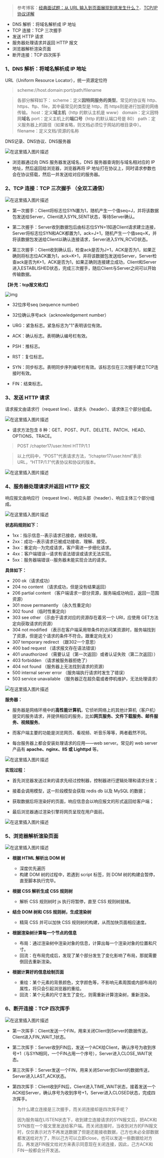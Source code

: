 > 参考博客：[经典面试题：从 URL 输入到页面展现到底发生什么？](https://www.zhihu.com/people/jian-qiang-de-pao-mo-90)、[TCP/IP协议详解](https://blog.csdn.net/weixin_44198965/article/details/90083126)

- DNS 解析：将域名解析成 IP 地址
- TCP 连接：TCP 三次握手 
- 发送 HTTP 请求
- 服务器处理请求并返回 HTTP 报文
- 浏览器解析渲染页面
- 断开连接：TCP 四次挥手

### 1、DNS 解析：将域名解析成 IP 地址

URL（Uniform Resource Locator），统一资源定位符

> scheme://host.domain:port/path/filename 

> 各部分解释如下：
> scheme：定义**因特网服务的类型**。常见的协议有 http、https、ftp、file，其中最常见的类型是 http，而 https则是进行加密的网络传输。
> host：定义**域主机**（http 的默认主机是 www）
> domain：定义因特网**域名**
> port：定义主机上的**端口号**（http 的默认端口号是 80）
> path：定义服务器上的路径（如果省略，则文档必须位于网站的根目录中）。
> filename：定义文档/资源的名称

DNS记录、DNS协议、DNS服务器

![在这里插入图片描述](https://img-blog.csdnimg.cn/20210127130912439.png?x-oss-process=image/watermark,type_ZmFuZ3poZW5naGVpdGk,shadow_10,text_aHR0cHM6Ly9ibG9nLmNzZG4ubmV0L3dlaXhpbl80Mzk3MzQxNQ==,size_16,color_FFFFFF,t_70)
- 浏览器通过向 DNS 服务器发送域名，DNS 服务器查询到与域名相对应的 IP 地址，然后返回给浏览器，浏览器再将 IP 地址打在协议上，同时请求参数也会在协议搭载，然后一并发送给对应的服务器。

### 2、TCP 连接：TCP 三次握手 （全双工通信）

![在这里插入图片描述](https://img-blog.csdnimg.cn/20210127131136553.png?x-oss-process=image/watermark,type_ZmFuZ3poZW5naGVpdGk,shadow_10,text_aHR0cHM6Ly9ibG9nLmNzZG4ubmV0L3dlaXhpbl80Mzk3MzQxNQ==,size_16,color_FFFFFF,t_70)
- 第一次握手：Client将标志位SYN置为1，随机产生一个值seq=J，并将该数据包发送给Server，Client进入SYN_SENT状态，等待Server确认。

- 第二次握手：Server收到数据包后由标志位SYN=1知道Client请求建立连接，Server将标志位SYN和ACK都置为1，ack=J+1，随机产生一个值seq=K，并将该数据包发送给Client以确认连接请求，Server进入SYN_RCVD状态。

- 第三次握手：Client收到确认后，检查ack是否为J+1，ACK是否为1，如果正确则将标志位ACK置为1，ack=K+1，并将该数据包发送给Server，Server检查ack是否为K+1，ACK是否为1，如果正确则连接建立成功，Client和Server进入ESTABLISHED状态，完成三次握手，随后Client与Server之间可以开始传输数据。



**【补充：tcp报文格式】**



![img](https://images2015.cnblogs.com/blog/964016/201608/964016-20160829215953168-1927861560.png)



- 32位序号seq (sequence number)

- 32位确认序号ack（acknowledgement number）
- URG：紧急标志。紧急标志为"1"表明该位有效。
- ACK：确认标志。表明确认编号栏有效。
- PSH：推标志。
- RST：复位标志。
- SYN：同步标志。表明同步序列编号栏有效。该标志仅在三次握手建立TCP连接时有效。
- FIN：结束标志。

### 3、发送 HTTP 请求

请求报文由请求行（request line）、请求头（header）、请求体三个部分组成。

![在这里插入图片描述](https://img-blog.csdnimg.cn/2021012713194675.png?x-oss-process=image/watermark,type_ZmFuZ3poZW5naGVpdGk,shadow_10,text_aHR0cHM6Ly9ibG9nLmNzZG4ubmV0L3dlaXhpbl80Mzk3MzQxNQ==,size_16,color_FFFFFF,t_70)
- 请求方法包含 8 种：GET、POST、PUT、DELETE、PATCH、HEAD、OPTIONS、TRACE。

> POST /chapter17/user.html HTTP/1.1

> 以上代码中，“POST”代表请求方法，“/chapter17/user.html”表示 URL，“HTTP/1.1”代表协议和协议的版本。

![在这里插入图片描述](https://img-blog.csdnimg.cn/20210127132349504.png?x-oss-process=image/watermark,type_ZmFuZ3poZW5naGVpdGk,shadow_10,text_aHR0cHM6Ly9ibG9nLmNzZG4ubmV0L3dlaXhpbl80Mzk3MzQxNQ==,size_16,color_FFFFFF,t_70)

### 4、服务器处理请求并返回 HTTP 报文

响应报文由响应行（request line）、响应头部（header）、响应主体三个部分组成。

![在这里插入图片描述](https://img-blog.csdnimg.cn/2021012713331994.png?x-oss-process=image/watermark,type_ZmFuZ3poZW5naGVpdGk,shadow_10,text_aHR0cHM6Ly9ibG9nLmNzZG4ubmV0L3dlaXhpbl80Mzk3MzQxNQ==,size_16,color_FFFFFF,t_70)

**状态码规则如下：**

- 1xx：指示信息--表示请求已接收，继续处理。
- 2xx：成功--表示请求已被成功接收、理解、接受。
- 3xx：重定向--为完成请求，客户需进一步细化请求。
- 4xx：客户端错误--请求有语法错误或请求无法实现。
- 5xx：服务器端错误--服务器未能实现合法的请求。

**具体如下：**
- 200 ok（请求成功）
- 204 no content （请求成功，但是没有结果返回）
- 206 partial content （客户端请求一部分资源，服务端成功响应，返回一范围资源）
- 301 move permanently （永久性重定向）
- 302 found （临时性重定向）
- 303 see other （示由于请求对应的资源存在着另一个 URI，应使用 GET方法定向获取请求的资源）
- 304 not modified （表示在客户端采用带条件的访问某资源时，服务端找到了资源，但是这个请求的条件不符合。跟重定向无关）
- 307 temporary redirect （跟302一个意思）
- 400 bad request （请求报文存在语法错误）
- 401 unauthorized （需要认证（第一次返回）或者认证失败（第二次返回））
- 403 forbidden （请求被服务器拒绝了）
- 404 not found （服务器上无法找到请求的资源）
- 500 internal server error （服务端执行请求时发生了错误）
- 503 service unavailable （服务器正在超负载或者停机维护，无法处理请求）

![在这里插入图片描述](https://img-blog.csdnimg.cn/20210127133418448.png?x-oss-process=image/watermark,type_ZmFuZ3poZW5naGVpdGk,shadow_10,text_aHR0cHM6Ly9ibG9nLmNzZG4ubmV0L3dlaXhpbl80Mzk3MzQxNQ==,size_16,color_FFFFFF,t_70)

**服务器：**

- 服务器是网络环境中的**高性能计算机**，它侦听网络上的其他计算机（客户机）提交的服务请求，并提供相应的服务，比如**网页服务、文件下载服务、邮件服务、视频服务**。

- 而客户端主要的功能是浏览网页、看视频、听音乐等等，两者截然不同。

- 每台服务器上都会安装处理请求的应用——web server。常见的 web server 产品有 **apache、nginx、IIS 或 Lighttpd** 等。

![在这里插入图片描述](https://img-blog.csdnimg.cn/20210127132612229.png?x-oss-process=image/watermark,type_ZmFuZ3poZW5naGVpdGk,shadow_10,text_aHR0cHM6Ly9ibG9nLmNzZG4ubmV0L3dlaXhpbl80Mzk3MzQxNQ==,size_16,color_FFFFFF,t_70)

**实现过程：**

- 首先浏览器发送过来的请求先经过控制器，控制器进行逻辑处理和请求分发；

- 接着会调用模型，这一阶段模型会获取 redis db 以及 MySQL 的数据；

- 获取数据后将渲染好的页面，响应信息会以响应报文的形式返回给客户端；

- 最后浏览器通过渲染引擎将网页呈现在用户面前。

![在这里插入图片描述](https://img-blog.csdnimg.cn/20210127132658392.png?x-oss-process=image/watermark,type_ZmFuZ3poZW5naGVpdGk,shadow_10,text_aHR0cHM6Ly9ibG9nLmNzZG4ubmV0L3dlaXhpbl80Mzk3MzQxNQ==,size_16,color_FFFFFF,t_70)

### 5、浏览器解析渲染页面

![在这里插入图片描述](https://img-blog.csdnimg.cn/20210127134506300.png?x-oss-process=image/watermark,type_ZmFuZ3poZW5naGVpdGk,shadow_10,text_aHR0cHM6Ly9ibG9nLmNzZG4ubmV0L3dlaXhpbl80Mzk3MzQxNQ==,size_16,color_FFFFFF,t_70)
- **根据 HTML 解析出 DOM 树**
  - 深度优先遍历
  - 构建 DOM 树的过程中，若遇到 script 标签，则 DOM 树的构建会暂停，直至脚本执行完毕。

- **根据 CSS 解析生成 CSS 规则树**
  - 解析 CSS 规则树时 js 执行将暂停，直至 CSS 规则树就绪。

- **结合 DOM 树和 CSS 规则树，生成渲染树**
  - 精简 CSS 并可以加快 CSS 规则树的构建，从而加快页面相应速度。

- **根据渲染树计算每一个节点的信息**
  - 布局：通过渲染树中渲染对象的信息，计算出每一个渲染对象的位置和尺寸。
  - 回流：在布局完成后，发现了某个部分发生了变化影响了布局，那就需要倒回去重新渲染。

- **根据计算好的信息绘制页面**
  - 重绘：某个元素的背景颜色，文字颜色等，不影响元素周围或内部布局的属性，将只会引起浏览器的重绘。
  - 回流：某个元素的尺寸发生了变化，则需重新计算渲染树，重新渲染。

### 6、断开连接：TCP 四次挥手

![在这里插入图片描述](https://img-blog.csdnimg.cn/20210127135208843.png?x-oss-process=image/watermark,type_ZmFuZ3poZW5naGVpdGk,shadow_10,text_aHR0cHM6Ly9ibG9nLmNzZG4ubmV0L3dlaXhpbl80Mzk3MzQxNQ==,size_16,color_FFFFFF,t_70)

- 第一次挥手：Client发送一个FIN，用来关闭Client到Server的数据传送，Client进入FIN_WAIT_1状态。

- 第二次挥手：Server收到FIN后，发送一个ACK给Client，确认序号为收到序号+1（与SYN相同，一个FIN占用一个序号），Server进入CLOSE_WAIT状态。

- 第三次挥手：Server发送一个FIN，用来关闭Server到Client的数据传送，Server进入LAST_ACK状态。

- 第四次挥手：Client收到FIN后，Client进入TIME_WAIT状态，接着发送一个ACK给Server，确认序号为收到序号+1，Server进入CLOSED状态，完成四次挥手。


> 为什么建立连接是三次握手，而关闭连接却是四次挥手呢？
>
> 因为服务端在LISTEN状态下，收到建立连接请求的SYN报文后，把ACK和SYN放在一个报文里发送给客户端。而关闭连接时，当收到对方的FIN报文时，仅仅表示对方不再发送数据了但是还能接收数据，己方也未必全部数据都发送给对方了，所以己方可以立即close，也可以发送一些数据给对方后，再发送FIN报文给对方来表示同意现在关闭连接，因此，己方ACK和FIN一般都会分开发送。
